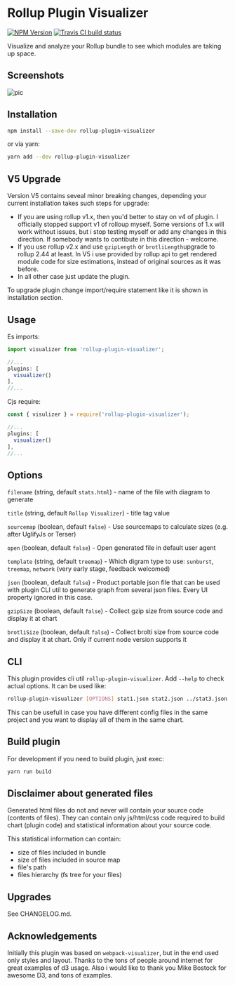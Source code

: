 # Rollup Plugin Visualizer

[![NPM Version](https://img.shields.io/npm/v/rollup-plugin-visualizer.svg)](https://npmjs.org/package/rollup-plugin-visualizer) [![Travis CI build status](https://img.shields.io/travis/com/btd/rollup-plugin-visualizer.svg)](https://travis-ci.com/btd/rollup-plugin-visualizer)

Visualize and analyze your Rollup bundle to see which modules are taking up space.

## Screenshots

![pic](https://github.com/btd/rollup-plugin-visualizer/blob/master/pics/collage.png?raw=true)

## Installation

```sh
npm install --save-dev rollup-plugin-visualizer
```

or via yarn:

```sh
yarn add --dev rollup-plugin-visualizer
```

## V5 Upgrade

Version V5 contains seveal minor breaking changes, depending your current installation takes such steps for upgrade:

* If you are using rollup v1.x, then you'd better to stay on v4 of plugin. I officially stopped support v1 of rolloup myself. Some versions of 1.x will work without issues, but i stop testing myself or add any changes in this direction. If somebody wants to contibute in this direction - welcome.
* If you use rollup v2.x and use `gzipLength` or `brotliLength`upgrade to rollup 2.44 at least. In V5 i use provided by rollup api to get rendered module code for size estimations, instead of original sources as it was before.
* In all other case just update the plugin.

To upgrade plugin change import/require statement like it is shown in installation section.

## Usage

Es imports:

```javascript
import visualizer from 'rollup-plugin-visualizer';

//...
plugins: [
  visualizer()
],
//...
```

Cjs require:

```javascript
const { visulizer } = require('rollup-plugin-visualizer');

//...
plugins: [
  visualizer()
],
//...
```

## Options

`filename` (string, default `stats.html`) - name of the file with diagram to generate

`title` (string, default `Rollup Visualizer`) - title tag value

`sourcemap` (boolean, default `false`) - Use sourcemaps to calculate sizes (e.g. after UglifyJs or Terser)

`open` (boolean, default `false`) - Open generated file in default user agent

`template` (string, default `treemap`) - Which digram type to use: `sunburst`, `treemap`, `network` (very early stage, feedback welcomed)

`json` (boolean, default `false`) - Product portable json file that can be used with plugin CLI util to generate graph from several json files. Every UI property ignored in this case.

`gzipSize` (boolean, default `false`) - Collect gzip size from source code and display it at chart

`brotliSize` (boolean, default `false`) - Collect brolti size from source code and display it at chart. Only if current node version supports it

## CLI

This plugin provides cli util `rollup-plugin-visualizer`. Add `--help` to check actual options. It can be used like:

```sh
rollup-plugin-visualizer [OPTIONS] stat1.json stat2.json ../stat3.json
```

This can be usefull in case you have different config files in the same project and you want to display all of them in the same chart.

## Build plugin

For development if you need to build plugin, just exec:

```js
yarn run build
```

## Disclaimer about generated files

Generated html files do not and never will contain your source code (contents of files). They can contain only js/html/css code required to build chart (plugin code) and statistical information about your source code.

This statistical information can contain:

- size of files included in bundle
- size of files included in source map
- file's path
- files hierarchy (fs tree for your files)

## Upgrades

See CHANGELOG.md.

## Acknowledgements

Initially this plugin was based on `webpack-visualizer`, but in the end used only styles and layout. Thanks to the tons of people around internet for great examples of d3 usage. Also i would like to thank you Mike Bostock for awesome D3, and tons of examples.
